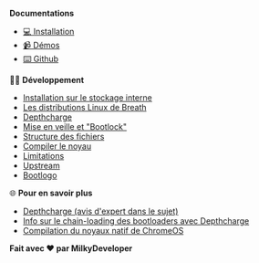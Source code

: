 **Documentations**

  - [💻 Installation](/fr/)
  - [📹 Démos](/fr/demos)
  - [⌨️ Github](https://github.com/cb-linux/breath)

👨‍💻 **Développement**

  - [Installation sur le stockage interne](/internalstorage)
  - [Les distributions Linux de Breath](/distros)
  - [Depthcharge](/depthcharge)
  - [Mise en veille et "Bootlock"](/bootlock)
  - [Structure des fichiers](/file_structure)
  - [Compiler le noyau](/kernel)
  - [Limitations](/limitations)
  - [Upstream](/upstream)
  - [Bootlogo](/bootlogo)

🌐 **Pour en savoir plus**

  - [Depthcharge (avis d'expert dans le sujet)](https://libreboot.org/docs/depthcharge/#booting-from-different-mediums)
  - [Info sur le chain-loading des bootloaders avec Depthcharge](https://github.com/nh2/chrubuntu-anyos)
  - [Compilation du noyaux natif de ChromeOS](https://github.com/yusefnapora/pixelbook-linux)

**Fait avec ❤️ par MilkyDeveloper**